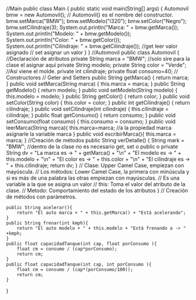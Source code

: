 //Main
public class Main {
    public static void main(String[] args) {
        Automovil bmw = new Automovil();        // Automovil() es el nombre del constructor.
        bmw.setMarca("BMW");
        bmw.setModelo("i320");
        bmw.setColor("Negro");
        bmw.setCilindraje(3);
        System.out.println("Marca: " + bmw.getMarca());
        System.out.println("Modelo: " + bmw.getModelo());
        System.out.println("Color: " + bmw.getColor());
        System.out.println("Cilindraje: " + bmw.getCilindraje());
        //get leer valor asignado
        // set asignar un valor
    }
}
//Automovil
public class Automovil {
    //Declaración de atributos
    private String marca = "BMW"; //solo sire para la clase el asignar aquí
    private String modelo;
    private String color = "Verde"; //Así viene el molde.
    private int cilindraje;
    private float consumo=40;
    // Constructores
    // Geter and Setters
    public String getMarca() {
        return marca;
    }
    public void setMarca(String marca) {
        this.marca = marca;
    }
    public String getModelo() {
        return modelo;
    }
    public void setModelo(String modelo) {
        this.modelo = modelo;
    }
    public String getColor() {
        return color;
    }
    public void setColor(String color) {
        this.color = color;
    }
    public int getCilindraje() {
        return cilindraje;
    }
    public void setCilindraje(int cilindraje) {
        this.cilindraje = cilindraje;
    }
    public float getConsumo() {
        return consumo;
    }
    public void setConsumo(float consumo) {
        this.consumo = consumo;
    }
    public void leerMarca(String marca){
        this.marca=marca; //a la propiedad marca asignarle la variable marca
    }
    public void escribirMarca(){
        this.marca = marca;
    }
    //Creación de métodos
    public String verDetalle() {
        String mark = "BMW"; //dentro de la clase no es necesario get, set o public o private
        String dv = "La marca es -> " + getMarca() + "\n" +
                "El modelo es -> " + this.modelo + "\n" +
                "El color es -> " + this.color + "\n" +
                "El cilindraje es -> " + this.cilindraje;
        return dv;
    }
    // Clase: Upper Camel Case, empiezan con mayúscula.
    // Los métodos: Lower Camel Case, la primera con minúscula y si es más de una palabra las otras empiezan con mayúsculas.
    // Es una variable a la que se asigna un valor
    // this: Toma el valor del atributo de la clase.
    // Metodo: Comportamiento del estado de los atributos    }
    // Creación de métodos con parámetros.

    public String acelerar(){
        return "El auto marca + " + this.getMarca() + "Está acelerando";
    }
    public String frenar(int kmph){
        return "El auto modelo + " + this.modelo + "Está frenando a -> " +kmph;
    }
    public float capacidadTanque(int cap, float porConsumo ){
        float cm = consumo / (cap*porConsumo);
        return cm;
    }
    public float capacidadTanque(int cap, int porConsumo ){
        float cm = consumo / (cap*(porConsumo/100));
        return cm;
    }
}
